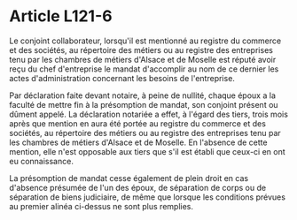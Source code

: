 # Article L121-6

Le conjoint collaborateur, lorsqu'il est mentionné au registre du commerce et des sociétés, au répertoire des métiers ou au registre des entreprises tenu par les chambres de métiers d'Alsace et de Moselle est réputé avoir reçu du chef d'entreprise le mandat d'accomplir au nom de ce dernier les actes d'administration concernant les besoins de l'entreprise.

Par déclaration faite devant notaire, à peine de nullité, chaque époux a la faculté de mettre fin à la présomption de mandat, son conjoint présent ou dûment appelé. La déclaration notariée a effet, à l'égard des tiers, trois mois après que mention en aura été portée au registre du commerce et des sociétés, au répertoire des métiers ou au registre des entreprises tenu par les chambres de métiers d'Alsace et de Moselle. En l'absence de cette mention, elle n'est opposable aux tiers que s'il est établi que ceux-ci en ont eu connaissance.

La présomption de mandat cesse également de plein droit en cas d'absence présumée de l'un des époux, de séparation de corps ou de séparation de biens judiciaire, de même que lorsque les conditions prévues au premier alinéa ci-dessus ne sont plus remplies.
